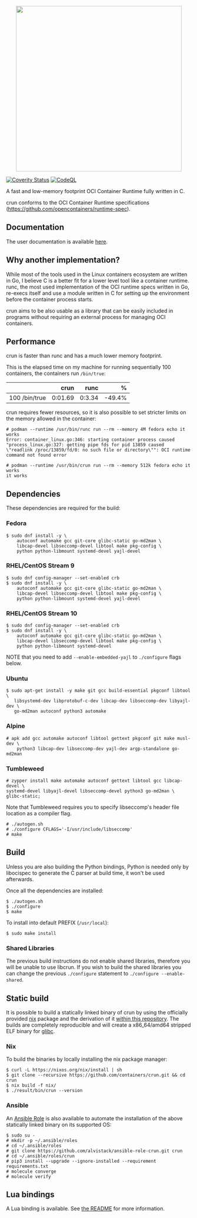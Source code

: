 <p align="center">
  <img src="docs/crun.svg" width="450" height="450">
</p>

[![Coverity Status](https://scan.coverity.com/projects/17787/badge.svg)](https://scan.coverity.com/projects/giuseppe-crun)
[![CodeQL](https://github.com/containers/crun/workflows/CodeQL/badge.svg)](https://github.com/containers/crun/actions?query=workflow%3ACodeQL)

A fast and low-memory footprint OCI Container Runtime fully written in
C.

crun conforms to the OCI Container Runtime specifications
(<https://github.com/opencontainers/runtime-spec>).

## Documentation

The user documentation is available [here](crun.1.md).

## Why another implementation?

While most of the tools used in the Linux containers ecosystem are
written in Go, I believe C is a better fit for a lower level tool like a
container runtime. runc, the most used implementation of the OCI runtime
specs written in Go, re-execs itself and use a module written in C for
setting up the environment before the container process starts.

crun aims to be also usable as a library that can be easily included in
programs without requiring an external process for managing OCI
containers.

## Performance

crun is faster than runc and has a much lower memory footprint.

This is the elapsed time on my machine for running sequentially 100
containers, the containers run `/bin/true`:

|               |    crun |   runc |       % |
| ------------- | ------: | -----: | ------: |
| 100 /bin/true | 0:01.69 | 0:3.34 | \-49.4% |

crun requires fewer resources, so it is also possible to set stricter
limits on the memory allowed in the container:

```console
# podman --runtime /usr/bin/runc run --rm --memory 4M fedora echo it works
Error: container_linux.go:346: starting container process caused "process_linux.go:327: getting pipe fds for pid 13859 caused \"readlink /proc/13859/fd/0: no such file or directory\"": OCI runtime command not found error

# podman --runtime /usr/bin/crun run --rm --memory 512k fedora echo it works
it works
```

## Dependencies

These dependencies are required for the build:

### Fedora

```console
$ sudo dnf install -y \
    autoconf automake gcc git-core glibc-static go-md2man \
    libcap-devel libseccomp-devel libtool make pkg-config \
    python python-libmount systemd-devel yajl-devel
```

### RHEL/CentOS Stream 9

```console
$ sudo dnf config-manager --set-enabled crb
$ sudo dnf install -y \
    autoconf automake gcc git-core glibc-static go-md2man \
    libcap-devel libseccomp-devel libtool make pkg-config \
    python python-libmount systemd-devel yajl-devel
```

### RHEL/CentOS Stream 10

```console
$ sudo dnf config-manager --set-enabled crb
$ sudo dnf install -y \
    autoconf automake gcc git-core glibc-static go-md2man \
    libcap-devel libseccomp-devel libtool make pkg-config \
    python python-libmount systemd-devel
```

NOTE that you need to add `--enable-embedded-yajl` to `./configure` flags below.

### Ubuntu

```console
$ sudo apt-get install -y make git gcc build-essential pkgconf libtool \
   libsystemd-dev libprotobuf-c-dev libcap-dev libseccomp-dev libyajl-dev \
   go-md2man autoconf python3 automake
```

### Alpine

```console
# apk add gcc automake autoconf libtool gettext pkgconf git make musl-dev \
    python3 libcap-dev libseccomp-dev yajl-dev argp-standalone go-md2man
```

### Tumbleweed

```console
# zypper install make automake autoconf gettext libtool gcc libcap-devel \
systemd-devel libyajl-devel libseccomp-devel python3 go-md2man \
glibc-static;
```

Note that Tumbleweed requires you to specify libseccomp's header file location
as a compiler flag.

```console
# ./autogen.sh
# ./configure CFLAGS='-I/usr/include/libseccomp'
# make
```

## Build

Unless you are also building the Python bindings, Python is needed only
by libocispec to generate the C parser at build time, it won't be used
afterwards.

Once all the dependencies are installed:

```console
$ ./autogen.sh
$ ./configure
$ make
```

To install into default PREFIX (`/usr/local`):

```console
$ sudo make install
```

### Shared Libraries

The previous build instructions do not enable shared libraries, therefore you will be unable to use libcrun. If you wish to build the shared libraries you can change the previous `./configure` statement to `./configure --enable-shared`.

## Static build

It is possible to build a statically linked binary of crun by using the
officially provided
[nix](https://nixos.org/nixos/packages.html?attr=crun&channel=unstable&query=crun)
package and the derivation of it [within this repository](nix/). The
builds are completely reproducible and will create a x86\_64/amd64
stripped ELF binary for [glibc](https://www.gnu.org/software/libc).

### Nix

To build the binaries by locally installing the nix package manager:

```console
$ curl -L https://nixos.org/nix/install | sh
$ git clone --recursive https://github.com/containers/crun.git && cd crun
$ nix build -f nix/
$ ./result/bin/crun --version
```

### Ansible

An [Ansible Role](https://github.com/alvistack/ansible-role-crun) is
also available to automate the installation of the above statically
linked binary on its supported OS:

```console
$ sudo su -
# mkdir -p ~/.ansible/roles
# cd ~/.ansible/roles
# git clone https://github.com/alvistack/ansible-role-crun.git crun
# cd ~/.ansible/roles/crun
# pip3 install --upgrade --ignore-installed --requirement requirements.txt
# molecule converge
# molecule verify
```

## Lua bindings

A Lua binding is available. See [the README](lua/README.md) for more information.

